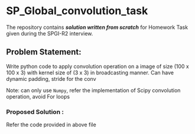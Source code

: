 # SP_Global_convolution_task

The repository contains ***solution written from scratch*** for Homework Task given during the SPGI-R2 interview. 

## Problem Statement: 
Write python code to apply convolution operation on a image of size (100 x 100 x 3) with kernel size of (3 x 3) in broadcasting manner. Can have dynamic padding, stride for the conv

Note: can only use `Numpy`, refer the implementation of Scipy convolution operation, avoid For loops


### Proposed Solution :
Refer the code provided in above file
